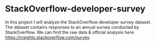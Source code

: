 # StackOverflow-developer-survey
In this project I will analyze the StackOverflow developer survey dataset. The dataset contains responses to an annual survey conducted by StackOverflow. We can find the raw data &amp; official analysis here: https://insights.stackoverflow.com/survey.
